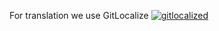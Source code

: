 For translation we use GitLocalize
[![gitlocalized ](https://gitlocalize.com/repo/4778/ru/badge.svg)](https://gitlocalize.com/repo/4778/ru?utm_source=badge)
